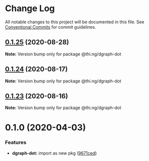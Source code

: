 # Change Log

All notable changes to this project will be documented in this file.
See [Conventional Commits](https://conventionalcommits.org) for commit guidelines.

## [0.1.25](https://github.com/thi-ng/umbrella/compare/@thi.ng/dgraph-dot@0.1.24...@thi.ng/dgraph-dot@0.1.25) (2020-08-28)

**Note:** Version bump only for package @thi.ng/dgraph-dot





## [0.1.24](https://github.com/thi-ng/umbrella/compare/@thi.ng/dgraph-dot@0.1.23...@thi.ng/dgraph-dot@0.1.24) (2020-08-17)

**Note:** Version bump only for package @thi.ng/dgraph-dot





## [0.1.23](https://github.com/thi-ng/umbrella/compare/@thi.ng/dgraph-dot@0.1.22...@thi.ng/dgraph-dot@0.1.23) (2020-08-16)

**Note:** Version bump only for package @thi.ng/dgraph-dot





# 0.1.0 (2020-04-03)


### Features

* **dgraph-dot:** import as new pkg ([9671ced](https://github.com/thi-ng/umbrella/commit/9671ceda29b0cd0ebbedce449943eec5abeff882))
